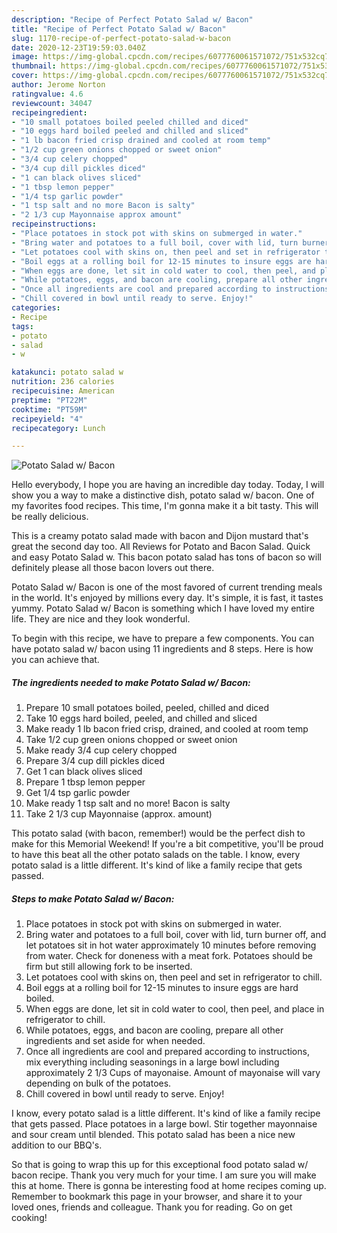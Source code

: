 ```yaml
---
description: "Recipe of Perfect Potato Salad w/ Bacon"
title: "Recipe of Perfect Potato Salad w/ Bacon"
slug: 1170-recipe-of-perfect-potato-salad-w-bacon
date: 2020-12-23T19:59:03.040Z
image: https://img-global.cpcdn.com/recipes/6077760061571072/751x532cq70/potato-salad-w-bacon-recipe-main-photo.jpg
thumbnail: https://img-global.cpcdn.com/recipes/6077760061571072/751x532cq70/potato-salad-w-bacon-recipe-main-photo.jpg
cover: https://img-global.cpcdn.com/recipes/6077760061571072/751x532cq70/potato-salad-w-bacon-recipe-main-photo.jpg
author: Jerome Norton
ratingvalue: 4.6
reviewcount: 34047
recipeingredient:
- "10 small potatoes boiled peeled chilled and diced"
- "10 eggs hard boiled peeled and chilled and sliced"
- "1 lb bacon fried crisp drained and cooled at room temp"
- "1/2 cup green onions chopped or sweet onion"
- "3/4 cup celery chopped"
- "3/4 cup dill pickles diced"
- "1 can black olives sliced"
- "1 tbsp lemon pepper"
- "1/4 tsp garlic powder"
- "1 tsp salt and no more Bacon is salty"
- "2 1/3 cup Mayonnaise approx amount"
recipeinstructions:
- "Place potatoes in stock pot with skins on submerged in water."
- "Bring water and potatoes to a full boil, cover with lid, turn burner off, and let potatoes sit in hot water approximately 10 minutes before removing from water. Check for doneness with a meat fork. Potatoes should be firm but still allowing fork to be inserted."
- "Let potatoes cool with skins on, then peel and set in refrigerator to chill."
- "Boil eggs at a rolling boil for 12-15 minutes to insure eggs are hard boiled."
- "When eggs are done, let sit in cold water to cool, then peel, and place in refrigerator to chill."
- "While potatoes, eggs, and bacon are cooling, prepare all other ingredients and set aside for when needed."
- "Once all ingredients are cool and prepared according to instructions, mix everything including seasonings in a large bowl including approximately 2 1/3 Cups of mayonaise. Amount of mayonaise will vary depending on bulk of the potatoes."
- "Chill covered in bowl until ready to serve. Enjoy!"
categories:
- Recipe
tags:
- potato
- salad
- w

katakunci: potato salad w 
nutrition: 236 calories
recipecuisine: American
preptime: "PT22M"
cooktime: "PT59M"
recipeyield: "4"
recipecategory: Lunch

---
```



![Potato Salad w/ Bacon](https://img-global.cpcdn.com/recipes/6077760061571072/751x532cq70/potato-salad-w-bacon-recipe-main-photo.jpg)

Hello everybody, I hope you are having an incredible day today. Today, I will show you a way to make a distinctive dish, potato salad w/ bacon. One of my favorites food recipes. This time, I'm gonna make it a bit tasty. This will be really delicious.

This is a creamy potato salad made with bacon and Dijon mustard that&#39;s great the second day too. All Reviews for Potato and Bacon Salad. Quick and easy Potato Salad w. This bacon potato salad has tons of bacon so will definitely please all those bacon lovers out there.

Potato Salad w/ Bacon is one of the most favored of current trending meals in the world. It's enjoyed by millions every day. It's simple, it is fast, it tastes yummy. Potato Salad w/ Bacon is something which I have loved my entire life. They are nice and they look wonderful.


To begin with this recipe, we have to prepare a few components. You can have potato salad w/ bacon using 11 ingredients and 8 steps. Here is how you can achieve that.

<!--inarticleads1-->

##### The ingredients needed to make Potato Salad w/ Bacon:

1. Prepare 10 small potatoes boiled, peeled, chilled and diced
1. Take 10 eggs hard boiled, peeled, and chilled and sliced
1. Make ready 1 lb bacon fried crisp, drained, and cooled at room temp
1. Take 1/2 cup green onions chopped or sweet onion
1. Make ready 3/4 cup celery chopped
1. Prepare 3/4 cup dill pickles diced
1. Get 1 can black olives sliced
1. Prepare 1 tbsp lemon pepper
1. Get 1/4 tsp garlic powder
1. Make ready 1 tsp salt and no more! Bacon is salty
1. Take 2 1/3 cup Mayonnaise (approx. amount)


This potato salad (with bacon, remember!) would be the perfect dish to make for this Memorial Weekend! If you&#39;re a bit competitive, you&#39;ll be proud to have this beat all the other potato salads on the table. I know, every potato salad is a little different. It&#39;s kind of like a family recipe that gets passed. 

<!--inarticleads2-->

##### Steps to make Potato Salad w/ Bacon:

1. Place potatoes in stock pot with skins on submerged in water.
1. Bring water and potatoes to a full boil, cover with lid, turn burner off, and let potatoes sit in hot water approximately 10 minutes before removing from water. Check for doneness with a meat fork. Potatoes should be firm but still allowing fork to be inserted.
1. Let potatoes cool with skins on, then peel and set in refrigerator to chill.
1. Boil eggs at a rolling boil for 12-15 minutes to insure eggs are hard boiled.
1. When eggs are done, let sit in cold water to cool, then peel, and place in refrigerator to chill.
1. While potatoes, eggs, and bacon are cooling, prepare all other ingredients and set aside for when needed.
1. Once all ingredients are cool and prepared according to instructions, mix everything including seasonings in a large bowl including approximately 2 1/3 Cups of mayonaise. Amount of mayonaise will vary depending on bulk of the potatoes.
1. Chill covered in bowl until ready to serve. Enjoy!


I know, every potato salad is a little different. It&#39;s kind of like a family recipe that gets passed. Place potatoes in a large bowl. Stir together mayonnaise and sour cream until blended. This potato salad has been a nice new addition to our BBQ&#39;s. 

So that is going to wrap this up for this exceptional food potato salad w/ bacon recipe. Thank you very much for your time. I am sure you will make this at home. There is gonna be interesting food at home recipes coming up. Remember to bookmark this page in your browser, and share it to your loved ones, friends and colleague. Thank you for reading. Go on get cooking!
